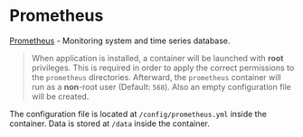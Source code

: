 # Prometheus

[Prometheus](https://prometheus.io/) - Monitoring system and time series database.

> When application is installed, a container will be launched with **root** privileges.
> This is required in order to apply the correct permissions to the `prometheus` directories.
> Afterward, the `prometheus` container will run as a **non**-root user (Default: `568`).
> Also an empty configuration file will be created.

The configuration file is located at `/config/prometheus.yml` inside the container.
Data is stored at `/data` inside the container.
